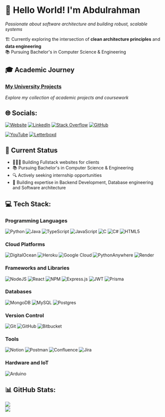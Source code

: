 # 👋 Hello World! I'm Abdulrahman

*Passionate about software architecture and building robust, scalable systems*

🏗️ Currently exploring the intersection of **clean architecture principles** and **data engineering**  
📚 Pursuing Bachelor's in Computer Science & Engineering

## 🎓 Academic Journey
### [My University Projects](https://github.com/orgs/Sherlemious-GUC-Projects/repositories)
*Explore my collection of academic projects and coursework*

## 🌐 Socials:
<a href="https://www.sherlemious.com" target="_blank"><img src="https://img.shields.io/badge/Website-%23000000.svg?logo=google-chrome&logoColor=white" alt="Website"/></a>
<a href="https://linkedin.com/in/sherlemious" target="_blank"><img src="https://img.shields.io/badge/LinkedIn-%230077B5.svg?logo=linkedin&logoColor=white" alt="LinkedIn"/></a>
<a href="https://stackoverflow.com/users/12285920/abdulrahman-mohammed" target="_blank"><img src="https://img.shields.io/badge/-Stackoverflow-FE7A16?logo=stack-overflow&logoColor=white" alt="Stack Overflow"/></a>
<a href="https://github.com/sherlemious" target="_blank"><img src="https://img.shields.io/badge/GitHub-%23121011.svg?logo=github&logoColor=white" alt="GitHub"/></a>

<a href="https://www.youtube.com/@techwithsherlemious1377" target="_blank"><img src="https://img.shields.io/badge/YouTube-%23FF0000.svg?logo=YouTube&logoColor=white" alt="YouTube"/></a>
<a href="https://letterboxd.com/sherlemious" target="_blank"><img src="https://img.shields.io/badge/Letterboxd-%23000000.svg?logo=letterboxd&logoColor=white" alt="Letterboxd"/></a>

## 🎯 Current Status

- 👨🏻‍💻 Building Fullstack websites for clients
- 📚 Pursuing Bachelor's in Computer Science & Engineering
- 🔍 Actively seeking internship opportunities
- 🌱 Building expertise in Backend Development, Database engineering and Software architecture

## 💻 Tech Stack:

### Programming Languages

![Python](https://img.shields.io/badge/python-3670A0?style=for-the-badge&logo=python&logoColor=ffdd54) ![Java](https://img.shields.io/badge/java-%23ED8B00.svg?style=for-the-badge&logo=openjdk&logoColor=white) ![TypeScript](https://img.shields.io/badge/typescript-%23007ACC.svg?style=for-the-badge&logo=typescript&logoColor=white) ![JavaScript](https://img.shields.io/badge/javascript-%23323330.svg?style=for-the-badge&logo=javascript&logoColor=%23F7DF1E) ![C](https://img.shields.io/badge/c-%2300599C.svg?style=for-the-badge&logo=c&logoColor=white) ![C#](https://img.shields.io/badge/c%23-%23239120.svg?style=for-the-badge&logo=csharp&logoColor=white) ![HTML5](https://img.shields.io/badge/html5-%23E34F26.svg?style=for-the-badge&logo=html5&logoColor=white)

### Cloud Platforms

![DigitalOcean](https://img.shields.io/badge/DigitalOcean-%230167ff.svg?style=for-the-badge&logo=digitalOcean&logoColor=white) ![Heroku](https://img.shields.io/badge/heroku-%23430098.svg?style=for-the-badge&logo=heroku&logoColor=white) ![Google Cloud](https://img.shields.io/badge/GoogleCloud-%234285F4.svg?style=for-the-badge&logo=google-cloud&logoColor=white) ![PythonAnywhere](https://img.shields.io/badge/pythonanywhere-%232F9FD7.svg?style=for-the-badge&logo=pythonanywhere&logoColor=151515) ![Render](https://img.shields.io/badge/Render-%46E3B7.svg?style=for-the-badge&logo=render&logoColor=white)

### Frameworks and Libraries

![NodeJS](https://img.shields.io/badge/node.js-6DA55F?style=for-the-badge&logo=node.js&logoColor=white) ![React](https://img.shields.io/badge/react-%2320232a.svg?style=for-the-badge&logo=react&logoColor=%2361DAFB) ![NPM](https://img.shields.io/badge/NPM-%23CB3837.svg?style=for-the-badge&logo=npm&logoColor=white) ![Express.js](https://img.shields.io/badge/express.js-%23404d59.svg?style=for-the-badge&logo=express&logoColor=%2361DAFB) ![JWT](https://img.shields.io/badge/JWT-black?style=for-the-badge&logo=JSON%20web%20tokens) ![Prisma](https://img.shields.io/badge/Prisma-3982CE?style=for-the-badge&logo=Prisma&logoColor=white)

### Databases

![MongoDB](https://img.shields.io/badge/MongoDB-%234ea94b.svg?style=for-the-badge&logo=mongodb&logoColor=white) ![MySQL](https://img.shields.io/badge/mysql-4479A1.svg?style=for-the-badge&logo=mysql&logoColor=white) ![Postgres](https://img.shields.io/badge/postgres-%23316192.svg?style=for-the-badge&logo=postgresql&logoColor=white)

### Version Control

![Git](https://img.shields.io/badge/git-%23F05033.svg?style=for-the-badge&logo=git&logoColor=white) ![GitHub](https://img.shields.io/badge/github-%23121011.svg?style=for-the-badge&logo=github&logoColor=white) ![Bitbucket](https://img.shields.io/badge/bitbucket-%230047B3.svg?style=for-the-badge&logo=bitbucket&logoColor=white)

### Tools

![Notion](https://img.shields.io/badge/Notion-%23000000.svg?style=for-the-badge&logo=notion&logoColor=white) ![Postman](https://img.shields.io/badge/Postman-FF6C37?style=for-the-badge&logo=postman&logoColor=white) ![Confluence](https://img.shields.io/badge/confluence-%23172BF4.svg?style=for-the-badge&logo=confluence&logoColor=white) ![Jira](https://img.shields.io/badge/jira-%230A0FFF.svg?style=for-the-badge&logo=jira&logoColor=white)

### Hardware and IoT

![Arduino](https://img.shields.io/badge/-Arduino-00979D?style=for-the-badge&logo=Arduino&logoColor=white)

## 📊 GitHub Stats:

![](https://github-readme-stats.vercel.app/api?username=sherlemious&theme=dark&hide_border=false&include_all_commits=true&count_private=true)<br/>
![](https://github-readme-streak-stats.herokuapp.com/?user=sherlemious&theme=dark&hide_border=false)<br/>


